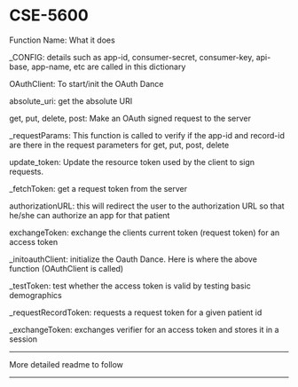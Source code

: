 CSE-5600
==============

Function Name: What it does

_CONFIG: details such as app-id, consumer-secret, consumer-key, api-base, app-name, etc are called in this dictionary 

OAuthClient: To start/init the OAuth Dance

absolute_uri: get the absolute URI

get, put, delete, post: Make an OAuth signed request to the server

_requestParams: This function is called to verify if the app-id and record-id are there in the request parameters for get, put, post, delete

update_token: Update the resource token used by the client to sign requests.

_fetchToken: get a request token from the server

authorizationURL: this will redirect the user to the authorization URL so that he/she can authorize an app for that patient

exchangeToken: exchange the clients current token (request token) for an access token

_initoauthClient: initialize the Oauth Dance. Here is where the above function (OAuthClient is called)

_testToken: test whether the access token is valid by testing basic demographics

_requestRecordToken: requests a request token for a given patient id

_exchangeToken: exchanges verifier for an access token and stores it in a session


*******************************
More detailed readme to follow
*******************************


